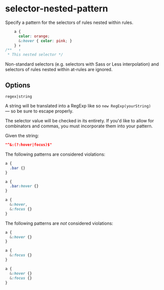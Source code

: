 # selector-nested-pattern

Specify a pattern for the selectors of rules nested within rules.

<!-- prettier-ignore -->
```css
    a {
      color: orange;
      &:hover { color: pink; }
    } ↑
/**   ↑
 * This nested selector */
```

Non-standard selectors (e.g. selectors with Sass or Less interpolation) and selectors of rules nested within at-rules are ignored.

## Options

`regex|string`

A string will be translated into a RegExp like so `new RegExp(yourString)` — so be sure to escape properly.

The selector value will be checked in its entirety. If you'd like to allow for combinators and commas, you must incorporate them into your pattern.

Given the string:

```json
"^&:(?:hover|focus)$"
```

The following patterns are considered violations:

<!-- prettier-ignore -->
```css
a {
  .bar {}
}
```

<!-- prettier-ignore -->
```css
a {
  .bar:hover {}
}
```

<!-- prettier-ignore -->
```css
a {
  &:hover,
  &:focus {}
}
```

The following patterns are _not_ considered violations:

<!-- prettier-ignore -->
```css
a {
  &:hover {}
}
```

<!-- prettier-ignore -->
```css
a {
  &:focus {}
}
```

<!-- prettier-ignore -->
```css
a {
  &:hover {}
  &:focus {}
}
```
